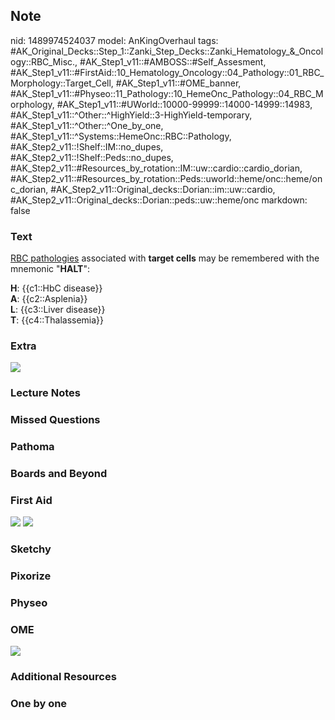 ## Note
nid: 1489974524037
model: AnKingOverhaul
tags: #AK_Original_Decks::Step_1::Zanki_Step_Decks::Zanki_Hematology_&_Oncology::RBC_Misc., #AK_Step1_v11::#AMBOSS::#Self_Assesment, #AK_Step1_v11::#FirstAid::10_Hematology_Oncology::04_Pathology::01_RBC_Morphology::Target_Cell, #AK_Step1_v11::#OME_banner, #AK_Step1_v11::#Physeo::11_Pathology::10_HemeOnc_Pathology::04_RBC_Morphology, #AK_Step1_v11::#UWorld::10000-99999::14000-14999::14983, #AK_Step1_v11::^Other::^HighYield::3-HighYield-temporary, #AK_Step1_v11::^Other::^One_by_one, #AK_Step1_v11::^Systems::HemeOnc::RBC::Pathology, #AK_Step2_v11::!Shelf::IM::no_dupes, #AK_Step2_v11::!Shelf::Peds::no_dupes, #AK_Step2_v11::#Resources_by_rotation::IM::uw::cardio::cardio_dorian, #AK_Step2_v11::#Resources_by_rotation::Peds::uworld::heme/onc::heme/onc_dorian, #AK_Step2_v11::Original_decks::Dorian::im::uw::cardio, #AK_Step2_v11::Original_decks::Dorian::peds::uw::heme/onc
markdown: false

### Text
<u>RBC pathologies</u> associated with <b>target cells</b> may be
remembered with the mnemonic "<b>HALT</b>":
<div style="centerbox">
  <div class="mnemonics">
    <div>
      <b>H</b>: {{c1::HbC disease}}
    </div>
    <div>
      <b>A</b>: {{c2::Asplenia}}
    </div>
    <div>
      <b>L</b>: {{c3::Liver disease}}
    </div>
    <div>
      <b>T</b>: {{c4::Thalassemia}}
    </div>
  </div>
</div>

### Extra
<img src="paste-330033876959404.jpg">

### Lecture Notes


### Missed Questions


### Pathoma


### Boards and Beyond


### First Aid
<img src="tmpmyjZCA.png"> <img src="tmpF8ifZT.png">

### Sketchy


### Pixorize


### Physeo


### OME
<div class="ome-widget">
  <a href="https://onlinemeded.org?ref=anki"><img src=
  "_OME_AnkiFlashcards_General_4.png"></a>
</div>

### Additional Resources


### One by one

